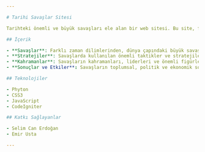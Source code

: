 ```yaml
---

# Tarihi Savaşlar Sitesi

Tarihteki önemli ve büyük savaşları ele alan bir web sitesi. Bu site, farklı savaşların tarihsel bağlamını, sebeplerini, sonuçlarını ve etkilerini detaylı bir şekilde inceler. Amacımız, ziyaretçilere tarihsel savaşlar hakkında kapsamlı ve eğitici bilgiler sunmaktır.

## İçerik

- **Savaşlar**: Farklı zaman dilimlerinden, dünya çapındaki büyük savaşlar hakkında bilgi.
- **Stratejiler**: Savaşlarda kullanılan önemli taktikler ve stratejiler.
- **Kahramanlar**: Savaşların kahramanları, liderleri ve önemli figürleri.
- **Sonuçlar ve Etkiler**: Savaşların toplumsal, politik ve ekonomik sonuçları.

## Teknolojiler

- Phyton
- CSS3
- JavaScript
- CodeIgniter

## Katkı Sağlayanlar

- Selim Can Erdoğan
- Emir Usta

---
```

